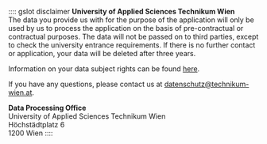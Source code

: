 :::: gslot disclaimer
**University of Applied Sciences Technikum Wien**  
The data you provide us with for the purpose of the application will only be used by us to process the application on the basis of pre-contractual or contractual purposes. The data will not be passed on to third parties, except to check the university entrance requirements.
If there is no further contact or application, your data will be deleted after three years.

Information on your data subject rights can be found [here](https://www.technikum-wien.at/information-ueber-ihre-rechte-gemaess-datenschutz-grundverordnung/).

If you have any questions, please contact us at datenschutz@technikum-wien.at.

**Data Processing Office**  
University of Applied Sciences Technikum Wien  
Höchstädtplatz 6  
1200 Wien
::::

<!-- more -->